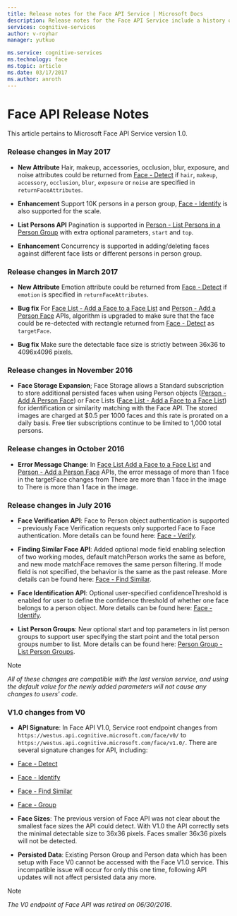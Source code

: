 ```yaml
---
title: Release notes for the Face API Service | Microsoft Docs
description: Release notes for the Face API Service include a history of release changes for various versions.
services: cognitive-services
author: v-royhar
manager: yutkuo

ms.service: cognitive-services
ms.technology: face
ms.topic: article
ms.date: 03/17/2017
ms.author: anroth
---
```


# Face API Release Notes

This article pertains to Microsoft Face API Service version 1.0.

### Release changes in May 2017

* **New Attribute** Hair, makeup, accessories, occlusion, blur, exposure, and noise attributes could be returned from [Face - Detect](https://dev.projectoxford.ai/docs/services/563879b61984550e40cbbe8d/operations/563879b61984550f30395236) if `hair`, `makeup`, `accessory`, `occlusion`, `blur`, `exposure` or `noise` are specified in `returnFaceAttributes`.

* **Enhancement** Support 10K persons in a person group, [Face - Identify](https://westus.dev.cognitive.microsoft.com/docs/services/563879b61984550e40cbbe8d/operations/563879b61984550f30395239) is also supported for the scale.

* **List Persons API** Pagination is supported in [Person - List Persons in a Person Group](https://westus.dev.cognitive.microsoft.com/docs/services/563879b61984550e40cbbe8d/operations/563879b61984550f30395241) with extra optional parameters, `start` and `top`.

* **Enhancement** Concurrency is supported in adding/deleting faces against different face lists or different persons in person group.

### Release changes in March 2017
* **New Attribute** Emotion attribute could be returned from [Face - Detect](https://dev.projectoxford.ai/docs/services/563879b61984550e40cbbe8d/operations/563879b61984550f30395236) if `emotion` is specified in `returnFaceAttributes`.

* **Bug fix** For [Face List - Add a Face to a Face List](https://dev.projectoxford.ai/docs/services/563879b61984550e40cbbe8d/operations/563879b61984550f30395250) and [Person - Add a Person Face](https://dev.projectoxford.ai/docs/services/563879b61984550e40cbbe8d/operations/563879b61984550f3039523b) APIs, algorithm is upgraded to make sure that the face could be re-detected with rectangle returned from [Face - Detect](https://dev.projectoxford.ai/docs/services/563879b61984550e40cbbe8d/operations/563879b61984550f30395236) as `targetFace`.

* **Bug fix** Make sure the detectable face size is strictly between 36x36 to 4096x4096 pixels.

### Release changes in November 2016
* **Face Storage Expansion**; Face Storage allows a Standard subscription to store additional persisted faces when using Person objects ([Person - Add A Person Face](https://westus.dev.cognitive.microsoft.com/docs/services/563879b61984550e40cbbe8d/operations/563879b61984550f3039523b)) or Face Lists ([Face List - Add a Face to a Face List](https://westus.dev.cognitive.microsoft.com/docs/services/563879b61984550e40cbbe8d/operations/563879b61984550f30395250)) for identification or similarity matching with the Face API. The stored images are charged at $0.5 per 1000 faces and this rate is prorated on a daily basis. Free tier subscriptions continue to be limited to 1,000 total persons.

### Release changes in October 2016
* **Error Message Change**: In [Face List Add a Face to a Face List](https://westus.dev.cognitive.microsoft.com/docs/services/563879b61984550e40cbbe8d/operations/563879b61984550f30395250) and [Person - Add a Person Face](https://westus.dev.cognitive.microsoft.com/docs/services/563879b61984550e40cbbe8d/operations/563879b61984550f3039523b) APIs, the error message of more than 1 face in the targetFace changes from There are more than 1 face in the image to There is more than 1 face in the image.

### Release changes in July 2016
* **Face Verification API**: Face to Person object authentication is supported – previously Face Verification requests only supported Face to Face authentication. More details can be found here: [Face - Verify](https://westus.dev.cognitive.microsoft.com/docs/services/563879b61984550e40cbbe8d/operations/563879b61984550f3039523a).

* **Finding Similar Face API**: Added optional mode field enabling selection of two working modes, default matchPerson works the same as before, and new mode matchFace removes the same person filtering. If mode field is not specified, the behavior is the same as the past release. More details can be found here: [Face - Find Similar](https://westus.dev.cognitive.microsoft.com/docs/services/563879b61984550e40cbbe8d/operations/563879b61984550f30395237).

* **Face Identification API**: Optional user-specified confidenceThreshold is enabled for user to define the confidence threshold of whether one face belongs to a person object. More details can be found here: [Face - Identify](https://westus.dev.cognitive.microsoft.com/docs/services/563879b61984550e40cbbe8d/operations/563879b61984550f30395239).

* **List Person Groups**: New optional start and top parameters in list person groups to support user specifying the start point and the total person groups number to list. More details can be found here: [Person Group - List Person Groups](https://westus.dev.cognitive.microsoft.com/docs/services/563879b61984550e40cbbe8d/operations/563879b61984550f30395248).

>[!NOTE]
>*All of these changes are compatible with the last version service, and using the default value for the newly added parameters will not cause any changes to users' code*. 

### V1.0 changes from V0
* **API Signature**: In Face API V1.0, Service root endpoint changes from ```https://westus.api.cognitive.microsoft.com/face/v0/``` to ```https://westus.api.cognitive.microsoft.com/face/v1.0/```. There are several signature changes for API, including:
 * [Face - Detect](https://westus.dev.cognitive.microsoft.com/docs/services/563879b61984550e40cbbe8d/operations/563879b61984550f30395236)
 * [Face - Identify](https://westus.dev.cognitive.microsoft.com/docs/services/563879b61984550e40cbbe8d/operations/563879b61984550f30395239)
 * [Face - Find Similar](https://westus.dev.cognitive.microsoft.com/docs/services/563879b61984550e40cbbe8d/operations/563879b61984550f30395237)
 * [Face - Group](https://westus.dev.cognitive.microsoft.com/docs/services/563879b61984550e40cbbe8d/operations/563879b61984550f30395238)

* **Face Sizes**: The previous version of Face API was not clear about the smallest face sizes the API could detect. With V1.0 the API correctly sets the minimal detectable size to 36x36 pixels. Faces smaller 36x36 pixels will not be detected.

* **Persisted Data**: Existing Person Group and Person data which has been setup with Face V0 cannot be accessed with the Face V1.0 service. This incompatible issue will occur for only this one time, following API updates will not affect persisted data any more.

>[!NOTE]
>*The V0 endpoint of Face API was retired on 06/30/2016*.
